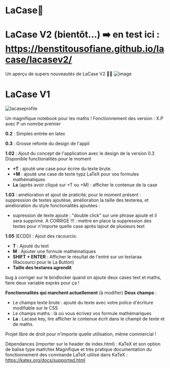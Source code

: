 # LaCase📓

# LaCase V2 (bientôt...) ➡️ en test ici : https://benstitousofiane.github.io/lacase/lacasev2/
Un aperçu de supers nouveautés de LaCase V2 🤩🙈
![image](https://github.com/benstitousofiane/lacase/assets/129552238/fd000279-6f8a-4f5b-9da7-438c9d9b842f)



# LaCase V1

![lacaseprofile](https://github.com/benstitousofiane/LaCase/assets/129552238/fbc9844b-1b1d-402e-9235-b1af93a57bb1)



Un magnifique notebook pour les maths !
Fonctionnement des version : X.P avec P un nomrbe premier

**0.2** : Simples entrée en latex

**0.3** : Grosse refonte du design de l'appli

**1.02** : Ajout du concept de l'application avec le design de la version 0.3
  Disponible functionalités pour le moment
  - **+T** : ajouté une case pour écrire du texte brute.
  - **+M** : ajouté une case de texte typz LaTeX pour vos formules mathématiques
  - **La** (après avoir cliqué sur +T ou +M) : afficher le contenue de la case

**1.03** : amélioration et ajout de praticité; pour le moment présent : suppression de textes ajoutése, amélioration la taille des texterea, et amélioration du style
  fonctionalités ajoutées :
  - supression de texte ajouté : "double click" sur une phrase ajouté et il sera supprimé.
  A CORRIGE !!! : mettre en place la suppression des textes pour n'importe quelle case après lajout de plusieurs text

**1.05** (ECDD) : Ajout des racourcis:
  - **T** : Ajouté du text
  - **M** : Ajouter une formule mathématiques
  - **SHIFT + ENTER** : Afficher le résultat de l'entré sur un textaraa (Raccourci pour le La Button)
  - **Taille des textarea agrendit**

bug à corriger sur le bindlocker quand on ajoute deux cases text et maths, faire deux variable exprès pour ça !

**Fonctionnalités qui marchent actuellement** (à modifier)
**Deux champs** :
  - Le champs texte brute : ajouté du texte avec votre police d'écriture modifiable sur le CSS
  - Le champs maths : là où vous écrivez vos formule mathémariques
  - **La** : Lacase key, lire afficher le contenue écrit dans le champt de texte et de maths.

Projet libre de droit pour n'importe quelle utilisation, même commercial !

Dépendances (importer sur le header de index.html) : KaTeX et son option de balise type math/tex
Magnifique et très pratique documentation du fonctionnement des commande LaTeX utilisé dans KaTeX : https://katex.org/docs/supported.html
